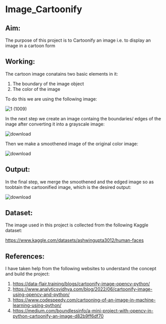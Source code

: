 # Image_Cartoonify

## Aim: 
The purpose of this project is to Cartoonify an image i.e. to display an image in a cartoon form

## Working:
The cartoon image conatains two basic elements in it:
1. The boundary of the image object
2. The color of the image

To do this we are using the following image:

![1 (1009)](https://github.com/rohitinu6/Image_Cartoonify/assets/113301503/5b6d29ac-5c4d-4b1d-a531-345f166fce1e)

In the next step we create an image containg the boundaries/ edges of the inage after converting it into a grayscale image:

![download](https://github.com/rohitinu6/Image_Cartoonify/assets/113301503/c7894694-fe81-4e09-b7e2-3171576a539b)

Then we make a smoothened image of the original color image:

![download](https://github.com/rohitinu6/Image_Cartoonify/assets/113301503/63c075d9-3014-4da3-adf4-7b74c7b5af41)


## Output:

In the final step, we merge the smoothened and the edged image so as toobtain the cartoonified image, which is the desired output:

![download](https://github.com/rohitinu6/Image_Cartoonify/assets/113301503/8cf37c0a-4031-4b63-94c6-c094896f8c5d)

## Dataset:
The image used in this project is collected from the following Kaggle dataset:

https://www.kaggle.com/datasets/ashwingupta3012/human-faces

## References:
I have taken help from the following websites to understand the concept and build the project:

1. https://data-flair.training/blogs/cartoonify-image-opencv-python/
2. https://www.analyticsvidhya.com/blog/2022/06/cartoonify-image-using-opencv-and-python/
3. https://www.codespeedy.com/cartooning-of-an-image-in-machine-learning-using-python/
4. https://medium.com/boundlessinfo/a-mini-project-with-opencv-in-python-cartoonify-an-image-d82b9ff6df70
